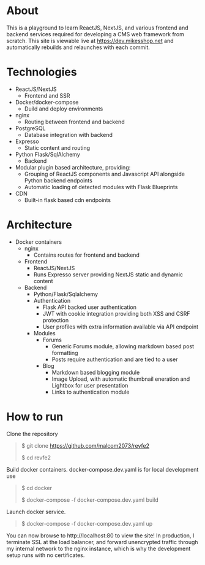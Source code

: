 About
===============
This is a playground to learn ReactJS, NextJS, and various frontend and backend services required for developing a CMS web framework from scratch. This site is viewable live at https://dev.mikesshop.net and automatically rebuilds and relaunches with each commit.

Technologies
==============
* ReactJS/NextJS
  * Frontend and SSR
* Docker/docker-compose
  * Duild and deploy environments
* nginx
  * Routing between frontend and backend
* PostgreSQL
  * Database integration with backend
* Expresso
  * Static content and routing
* Python Flask/SqlAlchemy
  * Backend
* Modular plugin based architecture, providing:
  * Grouping of ReactJS components and Javascript API alongside Python backend endpoints
  * Automatic loading of detected modules with Flask Blueprints
* CDN
  * Built-in flask based cdn endpoints

Architecture
===============

* Docker containers
  * nginx
    * Contains routes for frontend and backend
  * Frontend
    * ReactJS/NextJS
    * Runs Expresso server providing NextJS static and dynamic content
  * Backend
    * Python/Flask/Sqlalchemy
    * Authentication
      * Flask API backed user authentication
      * JWT with cookie integration providing both XSS and CSRF protection
      * User profiles with extra information available via API endpoint
    * Modules
      * Forums
        * Generic Forums module, allowing markdown based post formatting
        * Posts require authentication and are tied to a user
      * Blog
        * Markdown based blogging module
        * Image Upload, with automatic thumbnail eneration and Lightbox for user presentation
        * Links to authentication module

How to run
===============
Clone the repository
> $ git clone https://github.com/malcom2073/revfe2
>
> $ cd revfe2

Build docker containers. docker-compose.dev.yaml is for local development use

> $ cd docker
> 
> $ docker-compose -f docker-compose.dev.yaml build

Launch docker service.

> $ docker-compose -f docker-compose.dev.yaml up

You can now browse to http://localhost:80 to view the site! In production, I terminate SSL at the load balancer, and forward unencrypted traffic through my internal network to the nginx instance, which is why the development setup runs with no certificates.
